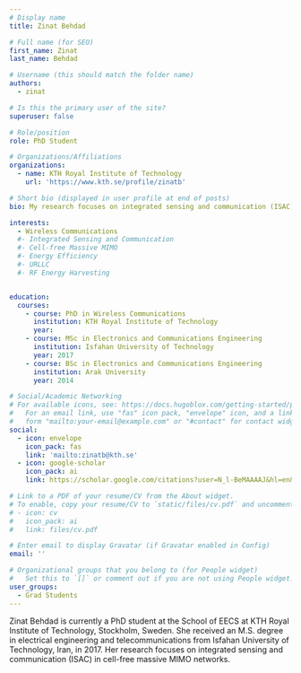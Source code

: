```yaml
---
# Display name
title: Zinat Behdad

# Full name (for SEO)
first_name: Zinat
last_name: Behdad

# Username (this should match the folder name)
authors:
  - zinat

# Is this the primary user of the site?
superuser: false

# Role/position
role: PhD Student

# Organizations/Affiliations
organizations:
  - name: KTH Royal Institute of Technology
    url: 'https://www.kth.se/profile/zinatb'

# Short bio (displayed in user profile at end of posts)
bio: My research focuses on integrated sensing and communication (ISAC) in cell-free massive MIMO networks.

interests:
  - Wireless Communications
  #- Integrated Sensing and Communication
  #- Cell-free Massive MIMO
  #- Energy Efficiency 
  #- URLLC
  #- RF Energy Harvesting


education:
  courses:
    - course: PhD in Wireless Communications
      institution: KTH Royal Institute of Technology
      year: 
    - course: MSc in Electronics and Communications Engineering
      institution: Isfahan University of Technology
      year: 2017
    - course: BSc in Electronics and Communications Engineering
      institution: Arak University
      year: 2014

# Social/Academic Networking
# For available icons, see: https://docs.hugoblox.com/getting-started/page-builder/#icons
#   For an email link, use "fas" icon pack, "envelope" icon, and a link in the
#   form "mailto:your-email@example.com" or "#contact" for contact widget.
social:
  - icon: envelope
    icon_pack: fas
    link: 'mailto:zinatb@kth.se'
  - icon: google-scholar
    icon_pack: ai
    link: https://scholar.google.com/citations?user=N_l-BeMAAAAJ&hl=en&oi=sra

# Link to a PDF of your resume/CV from the About widget.
# To enable, copy your resume/CV to `static/files/cv.pdf` and uncomment the lines below.
# - icon: cv
#   icon_pack: ai
#   link: files/cv.pdf

# Enter email to display Gravatar (if Gravatar enabled in Config)
email: ''

# Organizational groups that you belong to (for People widget)
#   Set this to `[]` or comment out if you are not using People widget.
user_groups:
  - Grad Students
---
```


Zinat Behdad is currently a PhD student at the School of EECS at KTH Royal Institute of Technology, Stockholm, Sweden. She received an M.S. degree in electrical engineering and telecommunications from Isfahan University of Technology, Iran, in 2017. Her research focuses on integrated sensing and communication (ISAC) in cell-free massive MIMO networks.
